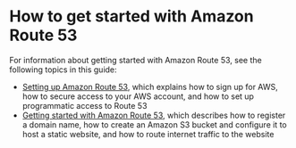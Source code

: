 # How to get started with Amazon Route 53<a name="welcome-how-to-get-started"></a>

For information about getting started with Amazon Route 53, see the following topics in this guide:
+ [Setting up Amazon Route 53](setting-up-route-53.md), which explains how to sign up for AWS, how to secure access to your AWS account, and how to set up programmatic access to Route 53
+ [Getting started with Amazon Route 53](getting-started.md), which describes how to register a domain name, how to create an Amazon S3 bucket and configure it to host a static website, and how to route internet traffic to the website